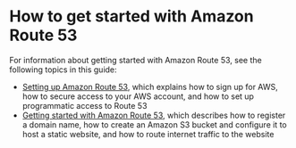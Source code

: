 # How to get started with Amazon Route 53<a name="welcome-how-to-get-started"></a>

For information about getting started with Amazon Route 53, see the following topics in this guide:
+ [Setting up Amazon Route 53](setting-up-route-53.md), which explains how to sign up for AWS, how to secure access to your AWS account, and how to set up programmatic access to Route 53
+ [Getting started with Amazon Route 53](getting-started.md), which describes how to register a domain name, how to create an Amazon S3 bucket and configure it to host a static website, and how to route internet traffic to the website